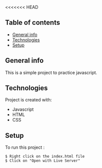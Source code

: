 <<<<<<< HEAD
## Table of contents
* [General info](#general-info)
* [Technologies](#technologies)
* [Setup](#setup)

## General info
This is a simple project to practice javascript. 
	
## Technologies
Project is created with:
* Javascript
* HTML 
* CSS
	
## Setup
To run this project :

```
$ Right click on the index.html file 
$ Click on "Open with Live Server"

```